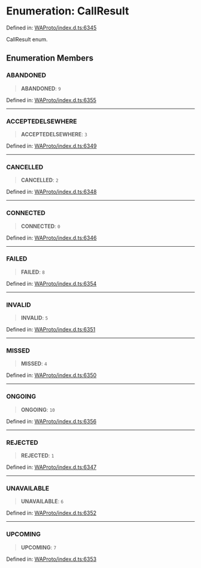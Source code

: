 # Enumeration: CallResult

Defined in: [WAProto/index.d.ts:6345](https://github.com/Fokusdotid/Baileys/blob/4cdf75fe48f9b13e8084d341633612ce49e934bd/WAProto/index.d.ts#L6345)

CallResult enum.

## Enumeration Members

### ABANDONED

> **ABANDONED**: `9`

Defined in: [WAProto/index.d.ts:6355](https://github.com/Fokusdotid/Baileys/blob/4cdf75fe48f9b13e8084d341633612ce49e934bd/WAProto/index.d.ts#L6355)

***

### ACCEPTEDELSEWHERE

> **ACCEPTEDELSEWHERE**: `3`

Defined in: [WAProto/index.d.ts:6349](https://github.com/Fokusdotid/Baileys/blob/4cdf75fe48f9b13e8084d341633612ce49e934bd/WAProto/index.d.ts#L6349)

***

### CANCELLED

> **CANCELLED**: `2`

Defined in: [WAProto/index.d.ts:6348](https://github.com/Fokusdotid/Baileys/blob/4cdf75fe48f9b13e8084d341633612ce49e934bd/WAProto/index.d.ts#L6348)

***

### CONNECTED

> **CONNECTED**: `0`

Defined in: [WAProto/index.d.ts:6346](https://github.com/Fokusdotid/Baileys/blob/4cdf75fe48f9b13e8084d341633612ce49e934bd/WAProto/index.d.ts#L6346)

***

### FAILED

> **FAILED**: `8`

Defined in: [WAProto/index.d.ts:6354](https://github.com/Fokusdotid/Baileys/blob/4cdf75fe48f9b13e8084d341633612ce49e934bd/WAProto/index.d.ts#L6354)

***

### INVALID

> **INVALID**: `5`

Defined in: [WAProto/index.d.ts:6351](https://github.com/Fokusdotid/Baileys/blob/4cdf75fe48f9b13e8084d341633612ce49e934bd/WAProto/index.d.ts#L6351)

***

### MISSED

> **MISSED**: `4`

Defined in: [WAProto/index.d.ts:6350](https://github.com/Fokusdotid/Baileys/blob/4cdf75fe48f9b13e8084d341633612ce49e934bd/WAProto/index.d.ts#L6350)

***

### ONGOING

> **ONGOING**: `10`

Defined in: [WAProto/index.d.ts:6356](https://github.com/Fokusdotid/Baileys/blob/4cdf75fe48f9b13e8084d341633612ce49e934bd/WAProto/index.d.ts#L6356)

***

### REJECTED

> **REJECTED**: `1`

Defined in: [WAProto/index.d.ts:6347](https://github.com/Fokusdotid/Baileys/blob/4cdf75fe48f9b13e8084d341633612ce49e934bd/WAProto/index.d.ts#L6347)

***

### UNAVAILABLE

> **UNAVAILABLE**: `6`

Defined in: [WAProto/index.d.ts:6352](https://github.com/Fokusdotid/Baileys/blob/4cdf75fe48f9b13e8084d341633612ce49e934bd/WAProto/index.d.ts#L6352)

***

### UPCOMING

> **UPCOMING**: `7`

Defined in: [WAProto/index.d.ts:6353](https://github.com/Fokusdotid/Baileys/blob/4cdf75fe48f9b13e8084d341633612ce49e934bd/WAProto/index.d.ts#L6353)
